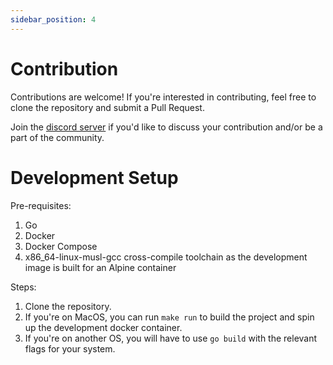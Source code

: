 ```yaml
---
sidebar_position: 4
---
```


# Contribution

Contributions are welcome! If you're interested in contributing,
feel free to clone the repository and submit a Pull Request.

Join the [discord server](https://discord.gg/JrG4kPrF8v) if you'd like to discuss your contribution and/or be a part of the community.

# Development Setup

Pre-requisites:

1. Go
2. Docker
3. Docker Compose
4. x86_64-linux-musl-gcc cross-compile toolchain as the development image is built for an Alpine container

Steps:

1. Clone the repository.
2. If you're on MacOS, you can run `make run` to build the project and spin up the development docker container.
3. If you're on another OS, you will have to use `go build` with the relevant flags for your system.
